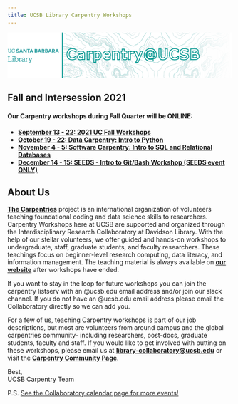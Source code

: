 ```yaml
---
title: UCSB Library Carpentry Workshops
---
```

![carpentry logo](fig/banner-carpentry.png)


## Fall and Intersession 2021
#### Our Carpentry workshops during Fall Quarter will be ONLINE:

- **[September 13 - 22: 2021 UC Fall Workshops](https://ucsdlib.github.io/2021-09-13-uc-collab/)**
- **[October 19 - 22: Data Carpentry: Intro to Python](https://ucsbcarpentry.github.io/2021-10-19-ucsb-python-online/)**
- **[November 4 - 5: Software Carpentry: Intro to SQL and Relational Databases](https://ucsbcarpentry.github.io/2021-11-04-ucsb-sql-online/)**
- **[December 14 - 15: SEEDS - Intro to Git/Bash Workshop (SEEDS event ONLY)](https://ucsbcarpentry.github.io/2021-12-14-ucsb-gitbash-online/)**

## About Us
**[The Carpentries](https://carpentries.org/)** project is an international organization of volunteers teaching foundational coding and data science skills to researchers. Carpentry Workshops here at UCSB are supported and organized through the Interdisciplinary Research Collaboratory at Davidson Library.
With the help of our stellar volunteers, we offer guided and hands-on workshops to undergraduate, staff, graduate students, and faculty researchers. These teachings focus on beginner-level research computing, data literacy, and information management. The teaching material is always available on **[our website](https://ucsbcarpentry.github.io/past-workshops)** after workshops have ended.

If you want to stay in the loop for future workshops you can join the carpentry listserv with an @ucsb.edu email address and/or join our slack channel.  If you do not have an @ucsb.edu email address please email the Collaboratory directly so we can add you.

For a few of us, teaching Carpentry workshops is part of our job descriptions, but most are volunteers from around campus and the global carpentries community- including researchers, post-docs, graduate students, faculty and staff. If you would like to get involved with putting on these workshops, please email us at **library-collaboratory@ucsb.edu** or visit the **[Carpentry Community Page](https://ucsbcarpentry.github.io/instructors/)**.

Best,
<br>
UCSB Carpentry Team

P.S. [See the Collaboratory calendar page for more events!](https://www.library.ucsb.edu/events-exhibitions?location=All&series=1218)
